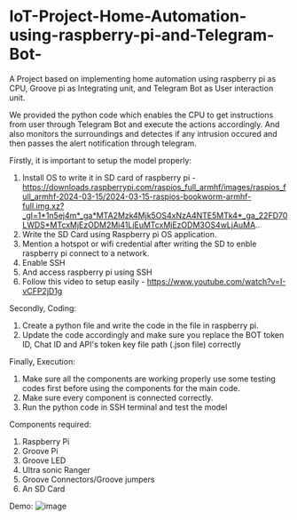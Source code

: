 # IoT-Project-Home-Automation-using-raspberry-pi-and-Telegram-Bot-
A Project based on implementing home automation using raspberry pi as CPU, Groove pi as Integrating unit, and Telegram Bot as User interaction unit.

We provided the python code which enables the CPU to get instructions from user through Telegram Bot and execute the actions accordingly. And also monitors the surroundings and detectes if any intrusion occured
and then passes the alert notification through telegram.

Firstly, it is important to setup the model properly:

1. Install OS to write it in SD card of raspberry pi - https://downloads.raspberrypi.com/raspios_full_armhf/images/raspios_full_armhf-2024-03-15/2024-03-15-raspios-bookworm-armhf-full.img.xz?_gl=1*1n5ej4m*_ga*MTA2Mzk4Mjk5OS4xNzA4NTE5MTk4*_ga_22FD70LWDS*MTcxMjEzODM2Mi41LjEuMTcxMjEzODM3OS4wLjAuMA..
2. Write the SD Card using Raspberry pi OS application.
3. Mention a hotspot or wifi credential after writing the SD to enble raspberry pi connect to a network.
4. Enable SSH
5. And access raspberry pi using SSH 
6. Follow this video to setup easily - https://www.youtube.com/watch?v=I-vCFP2jD1g


Secondly, Coding:
1. Create a python file and write the code in the file in raspberry pi.
2. Update the code accordingly and make sure you replace the BOT token ID, Chat ID and API's token key file path (.json file) correctly

Finally, Execution:
1. Make sure all the components are working properly use some testing codes first before using the components for the main code.
2. Make sure every component is connected correctly.
3. Run the python code in SSH terminal and test the model

Components required:
1. Raspberry Pi
2. Groove Pi
3. Groove LED
4. Ultra sonic Ranger
5. Groove Connectors/Groove jumpers
6. An SD Card


Demo:
![image](https://github.com/shanmukha-k/IoT-Project-Home-Automation-using-raspberry-pi-and-Telegram-Bot-/assets/99649721/d810478b-ab7f-41e2-a4e5-5352026981f9)
